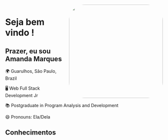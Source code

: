 <img align="right"  height="300" style="border-radius:50px;" src="https://i.imgur.com/Tpue6ec.png">

<h1>Seja bem vindo !</h1>

<h2> Prazer, eu sou Amanda Marques</h2>


🌍 Guarulhos, São Paulo, Brazil

🖥 Web Full Stack Development Jr

📚 Postgraduate in Program Analysis and Development

😄 Pronouns: Ela/Dela


<h2>Conhecimentos</h2>


